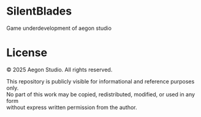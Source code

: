 # SilentBlades
Game underdevelopment of aegon studio 


# License

© 2025 Aegon Studio. All rights reserved.

This repository is publicly visible for informational and reference purposes only.  
No part of this work may be copied, redistributed, modified, or used in any form  
without express written permission from the author.



